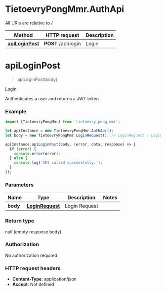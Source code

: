# TietoevryPongMmr.AuthApi

All URIs are relative to */*

Method | HTTP request | Description
------------- | ------------- | -------------
[**apiLoginPost**](AuthApi.md#apiLoginPost) | **POST** /api/login | Login

<a name="apiLoginPost"></a>
# **apiLoginPost**
> apiLoginPost(body)

Login

Authenticates a user and returns a JWT token

### Example
```javascript
import {TietoevryPongMmr} from 'tietoevry_pong_mmr';

let apiInstance = new TietoevryPongMmr.AuthApi();
let body = new TietoevryPongMmr.LoginRequest(); // LoginRequest | Login Request

apiInstance.apiLoginPost(body, (error, data, response) => {
  if (error) {
    console.error(error);
  } else {
    console.log('API called successfully.');
  }
});
```

### Parameters

Name | Type | Description  | Notes
------------- | ------------- | ------------- | -------------
 **body** | [**LoginRequest**](LoginRequest.md)| Login Request | 

### Return type

null (empty response body)

### Authorization

No authorization required

### HTTP request headers

 - **Content-Type**: application/json
 - **Accept**: Not defined

